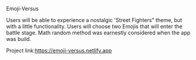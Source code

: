 Emoji-Versus

Users will be able to experience a nostalgic 'Street Fighters" theme, but with
a little functionality. Users will choose two Emojis that will enter the battle stage.
Math random method was earnestly considered when the app was build.

Project link:https://emoji-versus.netlify.app
